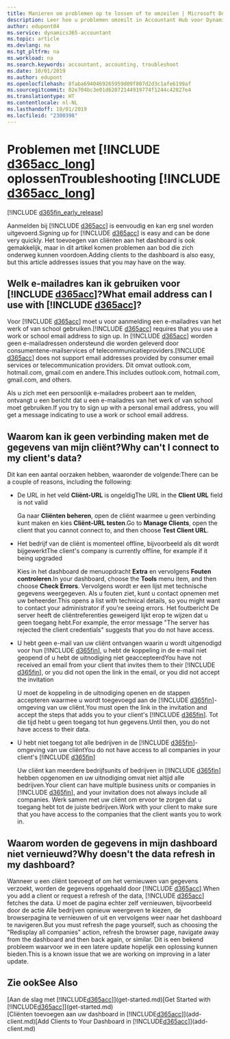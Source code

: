 ```yaml
---
title: Manieren om problemen op te lossen of te omzeilen | Microsoft Docs
description: Leer hoe u problemen omzeilt in Accountant Hub voor Dynamics 365.
author: edupont04
ms.service: dynamics365-accountant
ms.topic: article
ms.devlang: na
ms.tgt_pltfrm: na
ms.workload: na
ms.search.keywords: accountant, accounting, troubleshoot
ms.date: 10/01/2019
ms.author: edupont
ms.openlocfilehash: 8faba6940469265959d09f807d2d3c1afe6199af
ms.sourcegitcommit: 02e704bc3e01d62072144919774f1244c42827e4
ms.translationtype: HT
ms.contentlocale: nl-NL
ms.lasthandoff: 10/01/2019
ms.locfileid: "2300398"
---
```

# <a name="troubleshooting-include-d365acc_longincludesd365acc_long_mdmd"></a><span data-ttu-id="2a8c6-103">Problemen met [!INCLUDE [d365acc_long](includes/d365acc_long_md.md)] oplossen</span><span class="sxs-lookup"><span data-stu-id="2a8c6-103">Troubleshooting [!INCLUDE [d365acc_long](includes/d365acc_long_md.md)]</span></span>
[!INCLUDE [d365fin_early_release](includes/d365fin_early_release.md.md)]

<span data-ttu-id="2a8c6-104">Aanmelden bij [!INCLUDE [d365acc](includes/d365acc_md.md)] is eenvoudig en kan erg snel worden uitgevoerd.</span><span class="sxs-lookup"><span data-stu-id="2a8c6-104">Signing up for [!INCLUDE [d365acc](includes/d365acc_md.md)] is easy and can be done very quickly.</span></span> <span data-ttu-id="2a8c6-105">Het toevoegen van cliënten aan het dashboard is ook gemakkelijk, maar in dit artikel komen problemen aan bod die zich onderweg kunnen voordoen.</span><span class="sxs-lookup"><span data-stu-id="2a8c6-105">Adding clients to the dashboard is also easy, but this article addresses issues that you may have on the way.</span></span>

## <a name="what-email-address-can-i-use-with-include-d365accincludesd365acc_mdmd"></a><span data-ttu-id="2a8c6-106">Welk e-mailadres kan ik gebruiken voor [!INCLUDE [d365acc](includes/d365acc_md.md)]?</span><span class="sxs-lookup"><span data-stu-id="2a8c6-106">What email address can I use with [!INCLUDE [d365acc](includes/d365acc_md.md)]?</span></span>
<span data-ttu-id="2a8c6-107">Voor [!INCLUDE [d365acc](includes/d365acc_md.md)] moet u voor aanmelding een e-mailadres van het werk of van school gebruiken.</span><span class="sxs-lookup"><span data-stu-id="2a8c6-107">[!INCLUDE [d365acc](includes/d365acc_md.md)] requires that you use a work or school email address to sign up.</span></span> <span data-ttu-id="2a8c6-108">In [!INCLUDE [d365acc](includes/d365acc_md.md)] worden geen e-mailadressen ondersteund die worden geleverd door consumentene-mailservices of telecommunicatieproviders.</span><span class="sxs-lookup"><span data-stu-id="2a8c6-108">[!INCLUDE [d365acc](includes/d365acc_md.md)] does not support email addresses provided by consumer email services or telecommunication providers.</span></span> <span data-ttu-id="2a8c6-109">Dit omvat outlook.com, hotmail.com, gmail.com en andere.</span><span class="sxs-lookup"><span data-stu-id="2a8c6-109">This includes outlook.com, hotmail.com, gmail.com, and others.</span></span>  

<span data-ttu-id="2a8c6-110">Als u zich met een persoonlijk e-mailadres probeert aan te melden, ontvangt u een bericht dat u een e-mailadres van het werk of van school moet gebruiken.</span><span class="sxs-lookup"><span data-stu-id="2a8c6-110">If you try to sign up with a personal email address, you will get a message indicating to use a work or school email address.</span></span>  

## <a name="why-cant-i-connect-to-my-clients-data"></a><span data-ttu-id="2a8c6-111">Waarom kan ik geen verbinding maken met de gegevens van mijn cliënt?</span><span class="sxs-lookup"><span data-stu-id="2a8c6-111">Why can't I connect to my client's data?</span></span>
<span data-ttu-id="2a8c6-112">Dit kan een aantal oorzaken hebben, waaronder de volgende:</span><span class="sxs-lookup"><span data-stu-id="2a8c6-112">There can be a couple of reasons, including the following:</span></span>

- <span data-ttu-id="2a8c6-113">De URL in het veld **Cliënt-URL** is ongeldig</span><span class="sxs-lookup"><span data-stu-id="2a8c6-113">The URL in the **Client URL** field is not valid</span></span>  

  <span data-ttu-id="2a8c6-114">Ga naar **Cliënten beheren**, open de cliënt waarmee u geen verbinding kunt maken en kies **Cliënt-URL testen**.</span><span class="sxs-lookup"><span data-stu-id="2a8c6-114">Go to **Manage Clients**, open the client that you cannot connect to, and then choose **Test Client URL**.</span></span>  
- <span data-ttu-id="2a8c6-115">Het bedrijf van de cliënt is momenteel offline, bijvoorbeeld als dit wordt bijgewerkt</span><span class="sxs-lookup"><span data-stu-id="2a8c6-115">The client's company is currently offline, for example if it being upgraded</span></span>

  <span data-ttu-id="2a8c6-116">Kies in het dashboard de menuopdracht **Extra** en vervolgens **Fouten controleren**.</span><span class="sxs-lookup"><span data-stu-id="2a8c6-116">In your dashboard, choose the **Tools** menu item, and then choose **Check Errors**.</span></span> <span data-ttu-id="2a8c6-117">Vervolgens wordt er een lijst met technische gegevens weergegeven. Als u fouten ziet, kunt u contact opnemen met uw beheerder.</span><span class="sxs-lookup"><span data-stu-id="2a8c6-117">This opens a list with technical details, so you might want to contact your administrator if you're seeing errors.</span></span> <span data-ttu-id="2a8c6-118">Het foutbericht De server heeft de cliëntreferenties geweigerd lijkt erop te wijzen dat u geen toegang hebt.</span><span class="sxs-lookup"><span data-stu-id="2a8c6-118">For example, the error message "The server has rejected the client credentials" suggests that you do not have access.</span></span>  
- <span data-ttu-id="2a8c6-119">U hebt geen e-mail van uw cliënt ontvangen waarin u wordt uitgenodigd voor hun [!INCLUDE [d365fin](includes/d365fin_md.md)], u hebt de koppeling in de e-mail niet geopend of u hebt de uitnodiging niet geaccepteerd</span><span class="sxs-lookup"><span data-stu-id="2a8c6-119">You have not received an email from your client that invites them to their [!INCLUDE [d365fin](includes/d365fin_md.md)], or you did not open the link in the email, or you did not accept the invitation</span></span>

  <span data-ttu-id="2a8c6-120">U moet de koppeling in de uitnodiging openen en de stappen accepteren waarmee u wordt toegevoegd aan de [!INCLUDE [d365fin](includes/d365fin_md.md)]-omgeving van uw cliënt.</span><span class="sxs-lookup"><span data-stu-id="2a8c6-120">You must open the link in the invitation and accept the steps that adds you to your client's [!INCLUDE [d365fin](includes/d365fin_md.md)].</span></span> <span data-ttu-id="2a8c6-121">Tot die tijd hebt u geen toegang tot hun gegevens.</span><span class="sxs-lookup"><span data-stu-id="2a8c6-121">Until then, you do not have access to their data.</span></span>  
- <span data-ttu-id="2a8c6-122">U hebt niet toegang tot alle bedrijven in de [!INCLUDE [d365fin](includes/d365fin_md.md)]-omgeving van uw cliënt</span><span class="sxs-lookup"><span data-stu-id="2a8c6-122">You do not have access to all companies in your client's [!INCLUDE [d365fin](includes/d365fin_md.md)]</span></span>

  <span data-ttu-id="2a8c6-123">Uw cliënt kan meerdere bedrijfsunits of bedrijven in [!INCLUDE [d365fin](includes/d365fin_md.md)] hebben opgenomen en uw uitnodiging omvat niet altijd alle bedrijven.</span><span class="sxs-lookup"><span data-stu-id="2a8c6-123">Your client can have multiple business units or companies in [!INCLUDE [d365fin](includes/d365fin_md.md)], and your invitation does not always include all companies.</span></span> <span data-ttu-id="2a8c6-124">Werk samen met uw cliënt om ervoor te zorgen dat u toegang hebt tot de juiste bedrijven.</span><span class="sxs-lookup"><span data-stu-id="2a8c6-124">Work with your client to make sure that you have access to the companies that the client wants you to work in.</span></span>  

## <a name="why-doesnt-the-data-refresh-in-my-dashboard"></a><span data-ttu-id="2a8c6-125">Waarom worden de gegevens in mijn dashboard niet vernieuwd?</span><span class="sxs-lookup"><span data-stu-id="2a8c6-125">Why doesn't the data refresh in my dashboard?</span></span>
<span data-ttu-id="2a8c6-126">Wanneer u een cliënt toevoegt of om het vernieuwen van gegevens verzoekt, worden de gegevens opgehaald door [!INCLUDE [d365acc](includes/d365acc_md.md)].</span><span class="sxs-lookup"><span data-stu-id="2a8c6-126">When you add a client or request a refresh of the data, [!INCLUDE [d365acc](includes/d365acc_md.md)] fetches the data.</span></span> <span data-ttu-id="2a8c6-127">U moet de pagina echter zelf vernieuwen, bijvoorbeeld door de actie Alle bedrijven opnieuw weergeven te kiezen, de browserpagina te vernieuwen of uit en vervolgens weer naar het dashboard te navigeren.</span><span class="sxs-lookup"><span data-stu-id="2a8c6-127">But you must refresh the page yourself, such as choosing the "Redisplay all companies" action, refresh the browser page, navigate away from the dashboard and then back again, or similar.</span></span> <span data-ttu-id="2a8c6-128">Dit is een bekend probleem waarvoor we in een latere update hopelijk een oplossing kunnen bieden.</span><span class="sxs-lookup"><span data-stu-id="2a8c6-128">This is a known issue that we are working on improving in a later update.</span></span>  

## <a name="see-also"></a><span data-ttu-id="2a8c6-129">Zie ook</span><span class="sxs-lookup"><span data-stu-id="2a8c6-129">See Also</span></span>
<span data-ttu-id="2a8c6-130">[Aan de slag met [!INCLUDE[d365acc](includes/d365acc_md.md)]](get-started.md)</span><span class="sxs-lookup"><span data-stu-id="2a8c6-130">[Get Started with [!INCLUDE[d365acc](includes/d365acc_md.md)]](get-started.md)</span></span>  
<span data-ttu-id="2a8c6-131">[Cliënten toevoegen aan uw dashboard in [!INCLUDE[d365acc](includes/d365acc_md.md)]](add-client.md)</span><span class="sxs-lookup"><span data-stu-id="2a8c6-131">[Add Clients to Your Dashboard in [!INCLUDE[d365acc](includes/d365acc_md.md)]](add-client.md)</span></span>  
